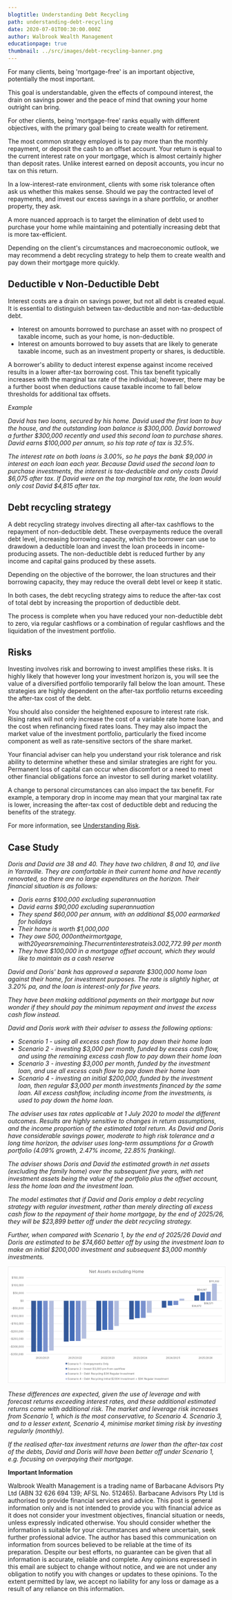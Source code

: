 ```yaml
---
blogtitle: Understanding Debt Recycling
path: understanding-debt-recycling
date: 2020-07-01T00:30:00.000Z
author: Walbrook Wealth Management
educationpage: true
thumbnail: ../src/images/debt-recycling-banner.png
---
```

For many clients, being 'mortgage-free' is an important objective, potentially the most important.  

This goal is understandable, given the effects of compound interest, the drain on savings power and the peace of mind that owning your home outright can bring.

For other clients, being 'mortgage-free' ranks equally with different objectives, with the primary goal being to create wealth for retirement.

The most common strategy employed is to pay more than the monthly repayment, or deposit the cash to an offset account.  Your return is equal to the current interest rate on your mortgage, which is almost certainly higher than deposit rates. Unlike interest earned on deposit accounts, you incur no tax on this return.

In a low-interest-rate environment, clients with some risk tolerance often ask us whether this makes sense.  Should we pay the contracted level of repayments, and invest our excess savings in a share portfolio, or another property, they ask.  

A more nuanced approach is to target the elimination of debt used to purchase your home while maintaining and potentially increasing debt that is more tax-efficient.

Depending on the client's circumstances and macroeconomic outlook, we may recommend a debt recycling strategy to help them to create wealth and pay down their mortgage more quickly.

## Deductible v Non-Deductible Debt

Interest costs are a drain on savings power, but not all debt is created equal. It is essential to distinguish between tax-deductible and non-tax-deductible debt.

* Interest on amounts borrowed to purchase an asset with no prospect of taxable income, such as your home, is non-deductible.
* Interest on amounts borrowed to buy assets that are likely to generate taxable income, such as an investment property or shares, is deductible.

A borrower's ability to deduct interest expense against income received results in a lower after-tax borrowing cost. This tax benefit typically increases with the marginal tax rate of the individual; however, there may be a further boost when deductions cause taxable income to fall below thresholds for additional tax offsets.

*Example*

*David has two loans, secured by his home. David used the first loan to buy the house, and the outstanding loan balance is $300,000. David borrowed a further $300,000 recently and used this second loan to purchase shares. David earns $100,000 per annum, so his top rate of tax is 32.5%.*

*The interest rate on both loans is 3.00%, so he pays the bank $9,000 in interest on each loan each year. Because David used the second loan to purchase investments, the interest is tax-deductible and only costs David $6,075 after tax. If David were on the top marginal tax rate, the loan would only cost David $4,815 after tax.*

## Debt recycling strategy

A debt recycling strategy involves directing all after-tax cashflows to the repayment of non-deductible debt. These overpayments reduce the overall debt level, increasing borrowing capacity, which the borrower can use to drawdown a deductible loan and invest the loan proceeds in income-producing assets. The non-deductible debt is reduced further by any income and capital gains produced by these assets.

Depending on the objective of the borrower, the loan structures and their borrowing capacity, they may reduce the overall debt level or keep it static.

In both cases, the debt recycling strategy aims to reduce the after-tax cost of total debt by increasing the proportion of deductible debt.

The process is complete when you have reduced your non-deductible debt to zero, via regular cashflows or a combination of regular cashflows and the liquidation of the investment portfolio.

## Risks

Investing involves risk and borrowing to invest amplifies these risks.  It is highly likely that however long your investment horizon is, you will see the value of a diversified portfolio temporarily fall below the loan amount.  These strategies are highly dependent on the after-tax portfolio returns exceeding the after-tax cost of the debt.

You should also consider the heightened exposure to interest rate risk.  Rising rates will not only increase the cost of a variable rate home loan, and the cost when refinancing fixed rates loans.  They may also impact the market value of the investment portfolio, particularly the fixed income component as well as rate-sensitive sectors of the share market.

Your financial adviser can help you understand your risk tolerance and risk ability to determine whether these and similar strategies are right for you. Permanent loss of capital can occur when discomfort or a need to meet other financial obligations force an investor to sell during market volatility.

A change to personal circumstances can also impact the tax benefit. For example, a temporary drop in income may mean that your marginal tax rate is lower, increasing the after-tax cost of deductible debt and reducing the benefits of the strategy.

For more information, see [Understanding Risk](https://www.walbrook.com.au/education/understanding-risk).

## Case Study

*Doris and David are 38 and 40. They have two children, 8 and 10, and live in Yarraville. They are comfortable in their current home and have recently renovated, so there are no large expenditures on the horizon. Their financial situation is as follows:*

* *Doris earns $100,000 excluding superannuation*
* *David earns $90,000 excluding superannuation*
* *They spend $60,000 per annum, with an additional $5,000 earmarked for holidays*
* *Their home is worth $1,000,000*
* *They owe $500,000 on their mortgage, with 20 years remaining. The current interest rate is 3.00%, with contracted repayments of$2,772.99 per month*
* *They have $100,000 in a mortgage offset account, which they would like to maintain as a cash reserve*

*David and Doris' bank has approved a separate $300,000 home loan against their home, for investment purposes. The rate is slightly higher, at 3.20% pa, and the loan is interest-only for five years.*

*They have been making additional payments on their mortgage but now wonder if they should pay the minimum repayment and invest the excess cash flow instead.*

*David and Doris work with their adviser to assess the following options:*

* *Scenario 1 - using all excess cash flow to pay down their home loan*
* *Scenario 2 - investing $3,000 per month, funded by excess cash flow, and using the remaining excess cash flow to pay down their home loan*
* *Scenario 3 - investing $3,000 per month, funded by the investment loan, and use all excess cash flow to pay down their home loan*
* *Scenario 4 - investing an initial $200,000, funded by the investment loan, then regular $3,000 per month investments financed by the same loan. All excess cashflow, including income from the investments, is used to pay down the home loan.*

*The adviser uses tax rates applicable at 1 July 2020 to model the different outcomes. Results are highly sensitive to changes in return assumptions, and the income proportion of the estimated total return. As David and Doris have considerable savings power, moderate to high risk tolerance and a long time horizon, the adviser uses long-term assumptions for a Growth portfolio (4.09% growth, 2.47% income, 22.85% franking).*

*The adviser shows Doris and David the estimated growth in net assets (excluding the family home) over the subsequent five years, with net investment assets being the value of the portfolio plus the offset account, less the home loan and the investment loan.*

*The model estimates that if David and Doris employ a debt recycling strategy with regular investment, rather than merely directing all excess cash flow to the repayment of their home mortgage, by the end of 2025/26, they will be $23,899 better off under the debt recycling strategy.*

*Further, when compared with Scenario 1, by the end of 2025/26 David and Doris are estimated to be $74,660 better off by using the investment loan to make an initial $200,000 investment and subsequent $3,000 monthly investments.*

![Net Assets Excluding Home](../src/images/net-assets-excluding-home.png "Net Assets Excluding Home")

*These differences are expected, given the use of leverage and with forecast returns exceeding interest rates, and these additional estimated returns come with additional risk. The market and leverage risk increases from Scenario 1, which is the most conservative, to Scenario 4. Scenario 3, and to a lesser extent, Scenario 4, minimise market timing risk by investing regularly (monthly).*

*If the realised after-tax investment returns are lower than the after-tax cost of the debts, David and Doris will have been better off under Scenario 1, e.g. focusing on overpaying their mortgage.*

**Important Information**

Walbrook Wealth Management is a trading name of Barbacane Advisors Pty Ltd (ABN 32 626 694 139; AFSL No. 512465). Barbacane Advisors Pty Ltd is authorised to provide financial services and advice. This post is general information only and is not intended to provide you with financial advice as it does not consider your investment objectives, financial situation or needs, unless expressly indicated otherwise. You should consider whether the information is suitable for your circumstances and where uncertain, seek further professional advice. The author has based this communication on information from sources believed to be reliable at the time of its preparation. Despite our best efforts, no guarantee can be given that all information is accurate, reliable and complete. Any opinions expressed in this email are subject to change without notice, and we are not under any obligation to notify you with changes or updates to these opinions. To the extent permitted by law, we accept no liability for any loss or damage as a result of any reliance on this information.